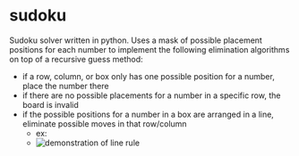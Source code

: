 # sudoku

Sudoku solver written in python. Uses a mask of possible placement positions for each number to implement the following elimination algorithms on top of a recursive guess method:
- if a row, column, or box only has one possible position for a number, place the number there
- if there are no possible placements for a number in a specific row, the board is invalid 
- if the possible positions for a number in a box are arranged in a line, eliminate possible moves in that row/column
  - ex:
  - ![demonstration of line rule](https://user-images.githubusercontent.com/64862590/144693006-509cc1fc-1b85-40a3-b521-a7a4e2020272.png)
